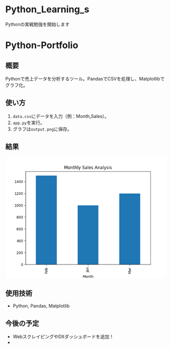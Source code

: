 # Python_Learning_s
Pythonの実戦勉強を開始します

# Python-Portfolio
## 概要
Pythonで売上データを分析するツール。PandasでCSVを処理し、Matplotlibでグラフ化。
## 使い方
1. `data.csv`にデータを入力（例：Month,Sales）。
2. `app.py`を実行。
3. グラフは`output.png`に保存。
## 結果
![Sales Graph](output.png)
## 使用技術
- Python, Pandas, Matplotlib
## 今後の予定
- WebスクレイピングやDXダッシュボードを追加！
- 
